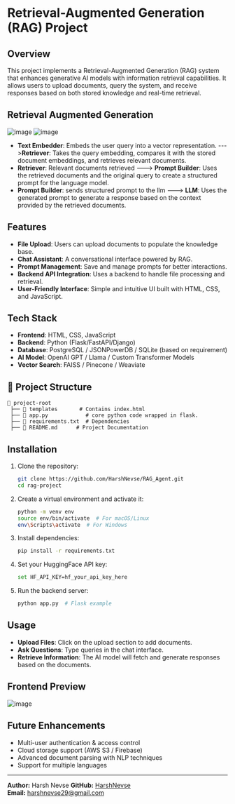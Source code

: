 # Retrieval-Augmented Generation (RAG) Project

## Overview
This project implements a Retrieval-Augmented Generation (RAG) system that enhances generative AI models with information retrieval capabilities. It allows users to upload documents, query the system, and receive responses based on both stored knowledge and real-time retrieval.

## Retrieval Augmented Generation
![image](https://github.com/user-attachments/assets/e7b2ca31-00da-4464-b97a-fbf224a03466)
![image](https://github.com/user-attachments/assets/09d4fdff-b58e-4340-b890-ab315092695b)


- **Text Embedder**: Embeds the user query into a vector representation. --->**Retriever**: Takes the query embedding, compares it with the stored document embeddings, and retrieves relevant documents.​
- **Retriever**: Relevant documents retrieved ---> **Prompt Builder**: Uses the retrieved documents and the original query to create a structured prompt for the language model. ​
- **Prompt Builder**: sends structured prompt to the llm ---> **LLM**: Uses the generated prompt to generate a response based on the context provided by the retrieved documents.​


## Features
- **File Upload**: Users can upload documents to populate the knowledge base.
- **Chat Assistant**: A conversational interface powered by RAG.
- **Prompt Management**: Save and manage prompts for better interactions.
- **Backend API Integration**: Uses a backend to handle file processing and retrieval.
- **User-Friendly Interface**: Simple and intuitive UI built with HTML, CSS, and JavaScript.

## Tech Stack
- **Frontend**: HTML, CSS, JavaScript
- **Backend**: Python (Flask/FastAPI/Django)
- **Database**: PostgreSQL / JSONPowerDB / SQLite (based on requirement)
- **AI Model**: OpenAI GPT / Llama / Custom Transformer Models
- **Vector Search**: FAISS / Pinecone / Weaviate

## 📂 Project Structure
```
📁 project-root
 ├── 📂 templates       # Contains index.html
 ├── 📄 app.py            # core python code wrapped in flask.
 ├── 📄 requirements.txt  # Dependencies
 ├── 📄 README.md      # Project Documentation
```

## Installation
1. Clone the repository:
   ```bash
   git clone https://github.com/HarshNevse/RAG_Agent.git
   cd rag-project
   ```
2. Create a virtual environment and activate it:
   ```bash
   python -m venv env
   source env/bin/activate  # For macOS/Linux
   env\Scripts\activate  # For Windows
   ```
3. Install dependencies:
   ```bash
   pip install -r requirements.txt
   ```
4. Set your HuggingFace API key:
    ```bash
   set HF_API_KEY=hf_your_api_key_here
   ```
5. Run the backend server:
   ```bash
   python app.py  # Flask example
   ```

## Usage
- **Upload Files**: Click on the upload section to add documents.
- **Ask Questions**: Type queries in the chat interface.
- **Retrieve Information**: The AI model will fetch and generate responses based on the documents.

## Frontend Preview
![image](https://github.com/user-attachments/assets/82f6cdba-507f-4fdf-a9dc-7dc165c112a8)


## Future Enhancements
- Multi-user authentication & access control
- Cloud storage support (AWS S3 / Firebase)
- Advanced document parsing with NLP techniques
- Support for multiple languages


---
**Author:** Harsh Nevse 
**GitHub:** [HarshNevse](https://github.com/HarshNevse)  
**Email:** harshnevse29@gmail.com

